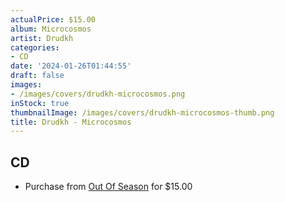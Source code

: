 ```yaml
---
actualPrice: $15.00
album: Microcosmos
artist: Drudkh
categories:
- CD
date: '2024-01-26T01:44:55'
draft: false
images:
- /images/covers/drudkh-microcosmos.png
inStock: true
thumbnailImage: /images/covers/drudkh-microcosmos-thumb.png
title: Drudkh - Microcosmos
---
```


## CD
* Purchase from [Out Of Season](https://www.outofseasonlabel.com/products/drudkh-microcosmos-cd) for $15.00
